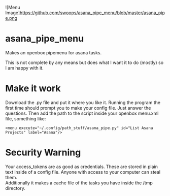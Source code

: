 ![Menu Image]https://github.com/swoops/asana_pipe_menu/blob/master/asana_pipe.png

# asana_pipe_menu
Makes an openbox pipemenu for asana tasks.

This is not complete by any means but does what I want it to do (mostly)
so I  am happy with it.

# Make it work
Download the .py file and put it where you like it.  Running the program
the first time should prompt you to make your config file.  Just answer
the questions.  Then add the path to the script inside your openbox menu.xml
file, something like: 

`<menu execute="~/.config/path_stuff/asana_pipe.py" id="List Asana Projects" label="Asana"/>`

# Security Warning
Your access_tokens are as good as credentials.  These are stored in plain text
inside of a config file.  Anyone with access to your computer can steal them.  
Additionally it makes a cache file of the tasks you have inside the /tmp
directory.
